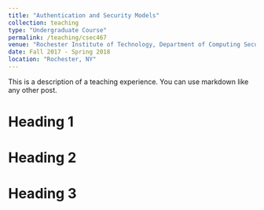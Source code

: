```yaml
---
title: "Authentication and Security Models"
collection: teaching
type: "Undergraduate Course"
permalink: /teaching/csec467
venue: "Rochester Institute of Technology, Department of Computing Security"
date: Fall 2017 - Spring 2018
location: "Rochester, NY"
---
```


This is a description of a teaching experience. You can use markdown like any other post.

Heading 1
======

Heading 2
======

Heading 3
======
